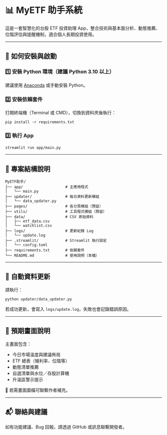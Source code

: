 # 📊 MyETF 助手系統

這是一套智慧化的台股 ETF 投資助理 App，整合技術與基本面分析、動態推薦、位階評估與提醒機制，適合個人長期投資使用。

---

## 🚀 如何安裝與啟動

### 1️⃣ 安裝 Python 環境（建議 Python 3.10 以上）
建議使用 [Anaconda](https://www.anaconda.com/) 或手動安裝 Python。

### 2️⃣ 安裝依賴套件
打開終端機（Terminal 或 CMD），切換到資料夾後執行：

```
pip install -r requirements.txt
```

### 3️⃣ 執行 App
```
streamlit run app/main.py
```

---

## 📁 專案結構說明

```
MyETF助手/
├── app/                   # 主應用程式
│   └── main.py
├── updater/               # 每日資料更新模組
│   └── data_updater.py
├── pages/                 # 各分頁模組（預留）
├── utils/                 # 工具程式模組（預留）
├── data/                  # CSV 原始資料
│   ├── etf_data.csv
│   └── watchlist.csv
├── logs/                  # 更新紀錄 Log
│   └── update.log
├── .streamlit/            # Streamlit 執行設定
│   └── config.toml
├── requirements.txt       # 依賴套件
└── README.md              # 使用說明（本檔）
```

---

## 🔧 自動資料更新

請執行：

```
python updater/data_updater.py
```

若成功更新，會寫入 `logs/update.log`，失敗也會記錄錯誤原因。

---

## 📸 預期畫面說明

主畫面包含：
- 今日市場溫度與建議佈局
- ETF 總表（殖利率、位階等）
- 動態清單推薦
- 自選清單與水位／存股計算機
- 升溫區警示提示

📌 若需畫面圖檔可聯繫作者補充。

---

## 📬 聯絡與建議

如有功能建議、Bug 回報，請透過 GitHub 或訊息聯繫開發者。
